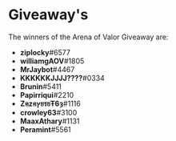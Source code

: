 # Giveaway's

The winners of the Arena of Valor Giveaway are:  


* **ziplocky**\#6577
* **williamgAOV**\#1805
*  **MrJaybot**\#4467
*  **KKKKKKJJJJ????**\#0334
*  **Brunin**\#5411
*  **Papirriqui**\#2210
*  **ZคzคץยรยŦ6ȝ**\#1116
*  **crowley63**\#3100
*  **MaaxAthary**\#1131
*  **Peramint**\#5561

